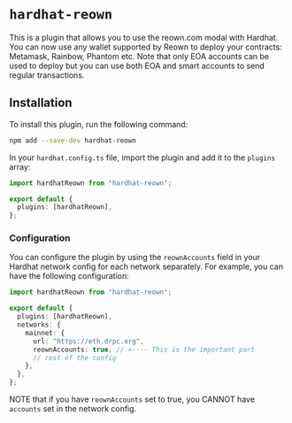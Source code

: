 # `hardhat-reown`

This is a plugin that allows you to use the reown.com modal with Hardhat. You can now use any wallet supported by Reown to deploy your contracts: Metamask, Rainbow, Phantom etc. Note that only EOA accounts can be used to deploy but you can use both EOA and smart accounts to send regular transactions.

## Installation

To install this plugin, run the following command:

```bash
npm add --save-dev hardhat-reown
```

In your `hardhat.config.ts` file, import the plugin and add it to the `plugins` array:

```ts
import hardhatReown from "hardhat-reown";

export default {
  plugins: [hardhatReown],
};
```

### Configuration

You can configure the plugin by using the `reownAccounts` field in your Hardhat network config for each network separately. For example, you can have the following configuration:

```ts
import hardhatReown from "hardhat-reown";

export default {
  plugins: [hardhatReown],
  networks: {
    mainnet: {
      url: "https://eth.drpc.org",
      reownAccounts: true, // <---- This is the important part
      // rest of the config
    },
  },
};
```

NOTE that if you have `reownAccounts` set to true, you CANNOT have `accounts` set in the network config.
